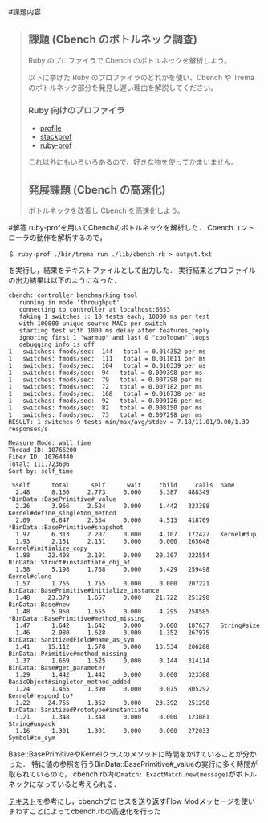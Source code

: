 #課題内容
>## 課題 (Cbench のボトルネック調査)
>
>Ruby のプロファイラで Cbench のボトルネックを解析しよう。
>
>以下に挙げた Ruby のプロファイラのどれかを使い、Cbench や Trema のボトルネック部分を発見し遅い理由を解説してください。
>
>### Ruby 向けのプロファイラ
>
>* [profile](https://docs.ruby-lang.org/ja/2.1.0/library/profile.html)
>* [stackprof](https://github.com/tmm1/stackprof)
>* [ruby-prof](https://github.com/ruby-prof/ruby-prof)
>
>これ以外にもいろいろあるので、好きな物を使ってかまいません。
>
>## 発展課題 (Cbench の高速化)
>
>ボトルネックを改善し Cbench を高速化しよう。

#解答
ruby-profを用いてCbenchのボトルネックを解析した．
Cbenchコントローラの動作を解析するので，

```実行したコマンド
＄ ruby-prof ./bin/trema run ./lib/cbench.rb > output.txt
```

を実行し，結果をテキストファイルとして出力した．
実行結果とプロファイルの出力結果は以下のようになった．
```出力結果
cbench: controller benchmarking tool
   running in mode 'throughput'
   connecting to controller at localhost:6653
   faking 1 switches :: 10 tests each; 10000 ms per test
   with 100000 unique source MACs per switch
   starting test with 1000 ms delay after features_reply
   ignoring first 1 "warmup" and last 0 "cooldown" loops
   debugging info is off
1   switches: fmods/sec:  144   total = 0.014352 per ms
1   switches: fmods/sec:  111   total = 0.011011 per ms
1   switches: fmods/sec:  104   total = 0.010339 per ms
1   switches: fmods/sec:  94   total = 0.009398 per ms
1   switches: fmods/sec:  79   total = 0.007798 per ms
1   switches: fmods/sec:  72   total = 0.007182 per ms
1   switches: fmods/sec:  108   total = 0.010738 per ms
1   switches: fmods/sec:  92   total = 0.009126 per ms
1   switches: fmods/sec:  82   total = 0.008150 per ms
1   switches: fmods/sec:  73   total = 0.007298 per ms
RESULT: 1 switches 9 tests min/max/avg/stdev = 7.18/11.01/9.00/1.39 responses/s
```

```プロファイルの出力(抜粋)
Measure Mode: wall_time
Thread ID: 10766200
Fiber ID: 10764440
Total: 111.723606
Sort by: self_time

 %self      total      self      wait     child     calls  name
  2.48      8.160     2.773     0.000     5.387   488349  *BinData::BasePrimitive#_value
  2.26      3.966     2.524     0.000     1.442   323388   Kernel#define_singleton_method
  2.09      6.847     2.334     0.000     4.513   418709  *BinData::BasePrimitive#snapshot
  1.97      6.313     2.207     0.000     4.107   172427   Kernel#dup
  1.93      2.151     2.151     0.000     0.000   265648   Kernel#initialize_copy
  1.88     22.408     2.101     0.000    20.307   222554   BinData::Struct#instantiate_obj_at
  1.58      5.198     1.768     0.000     3.429   259498   Kernel#clone
  1.57      1.755     1.755     0.000     0.000   207221   BinData::BasePrimitive#initialize_instance
  1.48     23.379     1.657     0.000    21.722   251298   BinData::Base#new
  1.48      5.950     1.655     0.000     4.295   258585  *BinData::BasePrimitive#method_missing
  1.47      1.642     1.642     0.000     0.000   187637   String#size
  1.46      2.980     1.628     0.000     1.352   267975   BinData::SanitizedField#name_as_sym
  1.41     15.112     1.578     0.000    13.534   206288   BinData::Primitive#method_missing
  1.37      1.669     1.525     0.000     0.144   314114   BinData::Base#get_parameter
  1.29      1.442     1.442     0.000     0.000   323388   BasicObject#singleton_method_added
  1.24      1.465     1.390     0.000     0.075   805292   Kernel#respond_to?
  1.22     24.755     1.362     0.000    23.392   251298   BinData::SanitizedPrototype#instantiate
  1.21      1.348     1.348     0.000     0.000   123081   String#unpack
  1.16      1.301     1.301     0.000     0.000   272033   Symbol#to_sym

```

Base::BasePrimitiveやKernelクラスのメソッドに時間をかけていることが分かった．
特に値の参照を行うBinData::BasePrimitive#\_valueの実行に多く時間が取られているので，
cbench.rb内の```match: ExactMatch.new(message)```がボトルネックになっていると考えられる．


[テキスト](http://yasuhito.github.io/trema-book/#_%E7%84%A1%E7%90%86%E3%82%84%E3%82%8A%E9%AB%98%E9%80%9F%E5%8C%96%E3%81%99%E3%82%8B)を参考にし，cbenchプロセスを送り返すFlow Modメッセージを使いまわすことによってcbench.rbの高速化を行った
